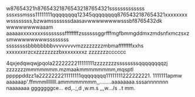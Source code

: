 w87654321h876543218765432187654321sssssssssssss
sssxssmsss11111111qqqqqqqq12345qqqqqqqq8765432187654321xxxxxxxxwssssssss,bzwamsssssssdaasavwwwwwwwwsssbf8765432dk
wwwwwwwwaaam
aaaaaxxxxxxxxssssssssffffffffzssssssggrfffmgfbmmgddmxzmdsnfxmczsxzsmwwwwwwwwssssssss
ssssssssbbbbbbbbvvvvvvvvmzzzzzzzzmbmaffffffffxxhs
xxxxxxxrzcxzzzzzzzzbxxxxxxxxz
zzzzzzzcccccc

4qxjedqwqwjpqola2222222211111111zzzzzzzzssssssssqqqqqqqqzj
zzzzzzzmmmmmmm.mzmaakmmmmmmmm,mqsptl
pppppddzz1a2222222211111111qqqqqqqq11111111222222221.
1111111apmw
aaaaaap'.ffmmmllllllll.ammmmmmmm,,........aaaaaaaa.sssannnnnnn
naaaaaaa
gggggggce...
ed,..;,d
,w.m.s
,,,w.../s
..t
mm.
